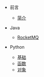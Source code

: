 - 前言
    - [简介](zh-cn/README.md)
    
- Java
    - [RocketMQ](zh-cn/Java/rocketmq.md)

- Python
    - [基础](zh-cn/Python/base.md)
    - [函数](zh-cn/Python/func.md)
    - [对象](zh-cn/Python/object.md)
